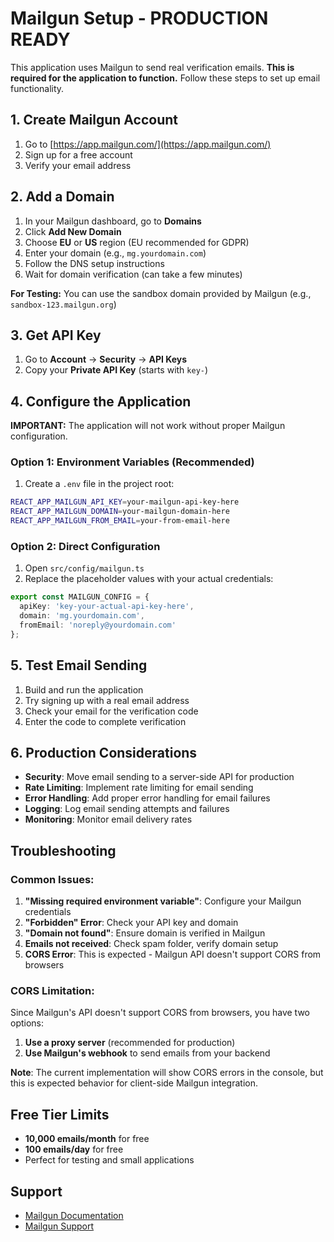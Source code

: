 # Mailgun Setup - PRODUCTION READY

This application uses Mailgun to send real verification emails. **This is required for the application to function.** Follow these steps to set up email functionality.

## 1. Create Mailgun Account

1. Go to [https://app.mailgun.com/](https://app.mailgun.com/)
2. Sign up for a free account
3. Verify your email address

## 2. Add a Domain

1. In your Mailgun dashboard, go to **Domains**
2. Click **Add New Domain**
3. Choose **EU** or **US** region (EU recommended for GDPR)
4. Enter your domain (e.g., `mg.yourdomain.com`)
5. Follow the DNS setup instructions
6. Wait for domain verification (can take a few minutes)

**For Testing:** You can use the sandbox domain provided by Mailgun (e.g., `sandbox-123.mailgun.org`)

## 3. Get API Key

1. Go to **Account** → **Security** → **API Keys**
2. Copy your **Private API Key** (starts with `key-`)

## 4. Configure the Application

**IMPORTANT:** The application will not work without proper Mailgun configuration.

### Option 1: Environment Variables (Recommended)

1. Create a `.env` file in the project root:
```bash
REACT_APP_MAILGUN_API_KEY=your-mailgun-api-key-here
REACT_APP_MAILGUN_DOMAIN=your-mailgun-domain-here
REACT_APP_MAILGUN_FROM_EMAIL=your-from-email-here
```

### Option 2: Direct Configuration

1. Open `src/config/mailgun.ts`
2. Replace the placeholder values with your actual credentials:

```typescript
export const MAILGUN_CONFIG = {
  apiKey: 'key-your-actual-api-key-here',
  domain: 'mg.yourdomain.com',
  fromEmail: 'noreply@yourdomain.com'
};
```

## 5. Test Email Sending

1. Build and run the application
2. Try signing up with a real email address
3. Check your email for the verification code
4. Enter the code to complete verification

## 6. Production Considerations

- **Security**: Move email sending to a server-side API for production
- **Rate Limiting**: Implement rate limiting for email sending
- **Error Handling**: Add proper error handling for email failures
- **Logging**: Log email sending attempts and failures
- **Monitoring**: Monitor email delivery rates

## Troubleshooting

### Common Issues:

1. **"Missing required environment variable"**: Configure your Mailgun credentials
2. **"Forbidden" Error**: Check your API key and domain
3. **"Domain not found"**: Ensure domain is verified in Mailgun
4. **Emails not received**: Check spam folder, verify domain setup
5. **CORS Error**: This is expected - Mailgun API doesn't support CORS from browsers

### CORS Limitation:

Since Mailgun's API doesn't support CORS from browsers, you have two options:

1. **Use a proxy server** (recommended for production)
2. **Use Mailgun's webhook** to send emails from your backend

**Note**: The current implementation will show CORS errors in the console, but this is expected behavior for client-side Mailgun integration.

## Free Tier Limits

- **10,000 emails/month** for free
- **100 emails/day** for free
- Perfect for testing and small applications

## Support

- [Mailgun Documentation](https://documentation.mailgun.com/)
- [Mailgun Support](https://help.mailgun.com/)
